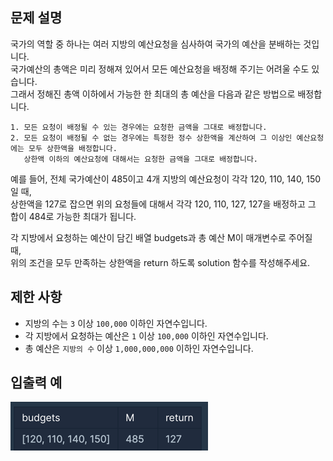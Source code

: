## 문제 설명

국가의 역할 중 하나는 여러 지방의 예산요청을 심사하여 국가의 예산을 분배하는 것입니다.   
국가예산의 총액은 미리 정해져 있어서 모든 예산요청을 배정해 주기는 어려울 수도 있습니다.  
그래서 정해진 총액 이하에서 가능한 한 최대의 총 예산을 다음과 같은 방법으로 배정합니다.
```
1. 모든 요청이 배정될 수 있는 경우에는 요청한 금액을 그대로 배정합니다.
2. 모든 요청이 배정될 수 없는 경우에는 특정한 정수 상한액을 계산하여 그 이상인 예산요청에는 모두 상한액을 배정합니다. 
   상한액 이하의 예산요청에 대해서는 요청한 금액을 그대로 배정합니다. 
```
예를 들어, 전체 국가예산이 485이고 4개 지방의 예산요청이 각각 120, 110, 140, 150일 때,  
상한액을 127로 잡으면 위의 요청들에 대해서 각각 120, 110, 127, 127을 배정하고 그 합이 484로 가능한 최대가 됩니다. 

각 지방에서 요청하는 예산이 담긴 배열 budgets과 총 예산 M이 매개변수로 주어질 때,   
위의 조건을 모두 만족하는 상한액을 return 하도록 solution 함수를 작성해주세요.

## 제한 사항

- 지방의 수는 `3` 이상 `100,000` 이하인 자연수입니다. 
- 각 지방에서 요청하는 예산은 `1` 이상 `100,000` 이하인 자연수입니다. 
- 총 예산은 `지방의 수` 이상 `1,000,000,000` 이하인 자연수입니다.

## 입출력 예

![](7247a230.png)